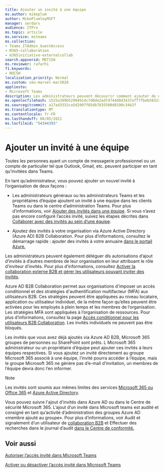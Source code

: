 ```yaml
---
title: Ajouter un invité à une équipe
ms.author: mikeplum
author: MikePlumleyMSFT
manager: serdars
audience: ITPro
ms.topic: article
ms.service: msteams
ms.collection:
- Teams_ITAdmin_GuestAccess
- M365-collaboration
- m365initiative-externalcollab
search.appverid: MET150
ms.reviewer: rafarhi
f1.keywords:
- NOCSH
localization_priority: Normal
ms.custom: seo-marvel-mar2020
appliesto:
- Microsoft Teams
description: Les administrateurs peuvent découvrir comment ajouter de nouveaux invités à une organisation dans Microsoft Teams clients de bureau et web et Azure Active Directory portail de collaboration B2B.
ms.openlocfilehash: 1525a389b5299491dc7d0de2adfd744d0d3437aff7fbeb5832cd37790ab24ffb
ms.sourcegitcommit: a17ad3332ca5d2997f85db7835500d8190c34b2f
ms.translationtype: MT
ms.contentlocale: fr-FR
ms.lasthandoff: 08/05/2021
ms.locfileid: "54344393"
---
```

# <a name="add-a-guest-to-a-team"></a>Ajouter un invité à une équipe

Toutes les personnes ayant un compte de messagerie professionnel ou un compte de particulier tel que Outlook, Gmail, etc. peuvent participer en tant qu’invitées dans Teams.

En tant qu’administrateur, vous pouvez ajouter un nouvel invité à l’organisation de deux façons :

- Les administrateurs généraux ou les administrateurs Teams et les propriétaires d’équipe ajoutent un invité à une équipe dans les clients Teams ou dans le centre d’administration Teams. Pour plus d’informations, voir [Ajouter des invités dans une équipe](https://support.office.com/article/add-guests-to-a-team-fccb4fa6-f864-4508-bdde-256e7384a14f). Si vous n’avez pas encore configuré l’accès invité, suivez les étapes décrites dans [Collaborer avec des invités au sein d’une équipe](/microsoft-365/solutions/collaborate-as-team).

- Ajoutez des invités à votre organisation via Azure Active Directory (Azure AD) B2B Collaboration. Pour plus d’informations, consultez le démarrage rapide : ajouter des invités à votre annuaire [dans le portail Azure.](/azure/active-directory/external-identities/b2b-quickstart-add-guest-users-portal)

Les administrateurs peuvent également déléguer dls autorisations d’ajout d’invités à d’autres membres de leur organisation en leur attribuant le rôle d’inviteur d’invités. Pour plus d’informations, consultez [Activer la collaboration externe B2B et gérer les utilisateurs pouvant inviter des invités](/azure/active-directory/external-identities/delegate-invitations).

Azure AD B2B Collaboration permet aux organisations d'imposer un accès conditionnel et des stratégies d'authentification multifacteur (MFA) aux utilisateurs B2B. Ces stratégies peuvent être appliquées au niveau locataire, application ou utilisateur individuel, de la même façon qu’elles peuvent être activées pour les employés à plein temps et les membres de l’organisation. Les stratégies MFA sont appliquées à l’organisation de ressources. Pour plus d’informations, consultez la page [Accès conditionnel pour les utilisateurs B2B Collaboration](/azure/active-directory/external-identities/conditional-access). Les invités individuels ne peuvent pas être bloqués.

Les invités que vous avez déjà ajoutés via Azure AD B2B, Microsoft 365 groupes de personnes ou SharePoint sont prêts. L Microsoft 365 administrateur ou un propriétaire d’équipe peut ajouter ces invités à leurs équipes respectives. Si vous ajoutez un invité directement au groupe Microsoft 365 associé à une équipe, l’invité pourra accéder à l’équipe, mais le groupe Microsoft 365 ne génère pas d’e-mail d’invitation, un membres de l’équipe devra donc l’en informer.

> [!NOTE]
> Les invités sont soumis aux mêmes limites des services [Microsoft 365 ou Office 365](/office365/servicedescriptions/office-365-service-descriptions-technet-library) et [Azure Active Directory](/azure/active-directory/external-identities/current-limitations).

Vous pouvez suivre l'ajout d'invités dans Azure AD ou dans le Centre de sécurité Microsoft 365. L’ajout d’un invité dans Microsoft teams est audité et consigné en tant qu’activité d’administration des groupes Azure AD «membre ajouté au groupe». Pour plus d’informations, voir Audit et signalement d’un utilisateur de [collaboration B2B](/azure/active-directory/external-identities/auditing-and-reporting) et Effectuer des recherches dans le journal d’audit [dans le Centre de conformité.](/microsoft-365/compliance/search-the-audit-log-in-security-and-compliance)


## <a name="related-topics"></a>Voir aussi

[Autoriser l’accès invité dans Microsoft Teams](teams-dependencies.md)

[Activer ou désactiver l’accès invité dans Microsoft Teams](set-up-guests.md)